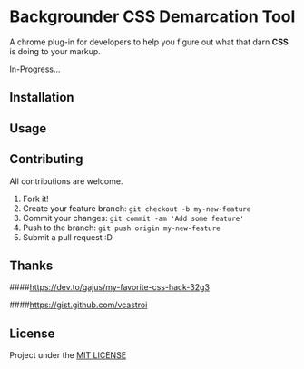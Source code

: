 # Backgrounder CSS Demarcation Tool

A chrome plug-in for developers to help you figure out what that darn **CSS** is doing to your markup.

In-Progress...


## Installation

## Usage

## Contributing

All contributions are welcome.

1. Fork it!
2. Create your feature branch: `git checkout -b my-new-feature`
3. Commit your changes: `git commit -am 'Add some feature'`
4. Push to the branch: `git push origin my-new-feature`
5. Submit a pull request :D


## Thanks

####https://dev.to/gajus/my-favorite-css-hack-32g3

####https://gist.github.com/vcastroi

## License

Project under the [MIT LICENSE](LICENSE)

